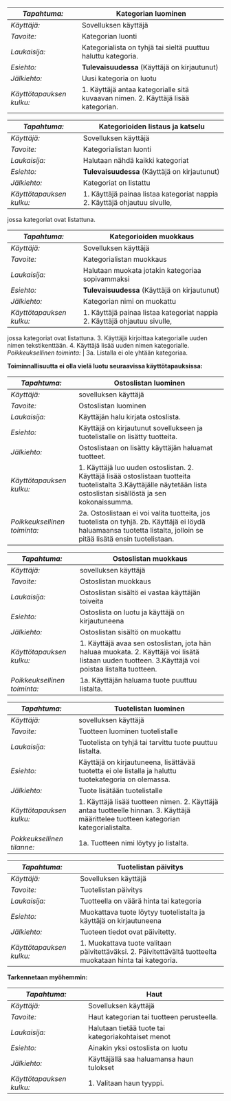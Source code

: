 
_Tapahtuma:_ | Kategorian luominen
--- | ---
_Käyttäjä:_ | Sovelluksen käyttäjä
_Tavoite:_ | Kategorian luonti 
_Laukaisija:_ | Kategorialista on tyhjä tai sieltä puuttuu haluttu kategoria.
_Esiehto:_ | **Tulevaisuudessa** (Käyttäjä on kirjautunut) 
_Jälkiehto:_ | Uusi kategoria on luotu
_Käyttötapauksen kulku:_ | 1. Käyttäjä antaa kategorialle sitä kuvaavan nimen. 2. Käyttäjä lisää kategorian.

_Tapahtuma:_ | Kategorioiden listaus ja katselu
--- | ---
_Käyttäjä:_ | Sovelluksen käyttäjä
_Tavoite:_ | Kategorialistan luonti 
_Laukaisija:_ | Halutaan nähdä kaikki kategoriat
_Esiehto:_ | **Tulevaisuudessa** (Käyttäjä on kirjautunut) 
_Jälkiehto:_ | Kategoriat on listattu
_Käyttötapauksen kulku:_ | 1. Käyttäjä painaa listaa kategoriat nappia 2. Käyttäjä ohjautuu sivulle,
jossa kategoriat ovat listattuna.


_Tapahtuma:_ | Kategorioiden muokkaus
--- | ---
_Käyttäjä:_ | Sovelluksen käyttäjä
_Tavoite:_ | Kategorialistan muokkaus 
_Laukaisija:_ | Halutaan muokata jotakin kategoriaa sopivammaksi
_Esiehto:_ | **Tulevaisuudessa** (Käyttäjä on kirjautunut) 
_Jälkiehto:_ | Kategorian nimi on muokattu
_Käyttötapauksen kulku:_ | 1. Käyttäjä painaa listaa kategoriat nappia 2. Käyttäjä ohjautuu sivulle,
jossa kategoriat ovat listattuna. 3. Käyttäjä kirjoittaa kategorialle uuden nimen tekstikenttään.
4. Käyttäjä lisää uuden nimen kategorialle.
 _Poikkeuksellinen toiminta:_ | 3a. Listalla ei ole yhtään kategoriaa.
 
**Toiminnallisuutta ei olla vielä luotu seuraavissa käyttötapauksissa:**

_Tapahtuma:_ | Ostoslistan luominen
--- | ---
 _Käyttäjä:_ | sovelluksen käyttäjä 
 _Tavoite:_ | Ostoslistan luominen
_Laukaisija:_ | Käyttäjän halu kirjata ostoslista. 
_Esiehto:_ | Käyttäjä on kirjautunut sovellukseen ja tuotelistalle on lisätty tuotteita.
_Jälkiehto:_ | Ostoslistaan on lisätty käyttäjän haluamat tuotteet.
 _Käyttötapauksen kulku:_  |1. Käyttäjä luo uuden ostoslistan.  2. Käyttäjä lisää ostoslistaan tuotteita tuotelistalta 3.Käyttäjälle näytetään lista ostoslistan sisällöstä ja sen kokonaissumma.
 _Poikkeuksellinen toiminta:_ | 2a. Ostoslistaan ei voi valita tuotteita, jos tuotelista on tyhjä. 2b. Käyttäjä ei löydä haluamaansa tuotetta listalta, jolloin se pitää lisätä ensin tuotelistaan.


_Tapahtuma:_ | Ostoslistan muokkaus
--- | ---
_Käyttäjä:_ | sovelluksen käyttäjä
_Tavoite:_ | Ostoslistan muokkaus
_Laukaisija:_ | Ostoslistan sisältö ei vastaa käyttäjän toiveita
_Esiehto:_ | Ostoslista on luotu ja käyttäjä on kirjautuneena
_Jälkiehto:_ | Ostoslistan sisältö on muokattu
_Käyttötapauksen kulku:_ | 1. Käyttäjä avaa sen ostoslistan, jota hän haluaa muokata. 2. Käyttäjä voi lisätä listaan uuden tuotteen. 3.Käyttäjä voi poistaa listalta tuotteen.
_Poikkeuksellinen toiminta:_ | 1a. Käyttäjän haluama tuote puuttuu listalta.


_Tapahtuma:_ | Tuotelistan luominen
--- | ---
_Käyttäjä:_ | sovelluksen käyttäjä
_Tavoite:_ | Tuotteen luominen tuotelistalle
_Laukaisija:_ | Tuotelista on tyhjä tai tarvittu tuote puuttuu listalta.
_Esiehto:_  | Käyttäjä on kirjautuneena, lisättävää tuotetta ei ole listalla ja haluttu tuotekategoria on olemassa.
_Jälkiehto:_ | Tuote lisätään tuotelistalle
_Käyttötapauksen kulku:_ | 1. Käyttäjä lisää tuotteen nimen. 2. Käyttäjä antaa tuotteelle hinnan. 3. Käyttäjä määrittelee tuotteen kategorian kategorialistalta.
_Pokkeuksellinen tilanne:_ | 1a. Tuotteen nimi löytyy jo listalta.


_Tapahtuma:_  | Tuotelistan päivitys
--- | ---
_Käyttäjä:_ |  Sovelluksen käyttäjä
_Tavoite:_ | Tuotelistan päivitys
_Laukaisija:_ | Tuotteella on väärä hinta tai kategoria
_Esiehto:_ | Muokattava tuote löytyy tuotelistalta ja käyttäjä on kirjautuneena
_Jälkiehto:_ | Tuoteen tiedot ovat päivitetty.
_Käyttötapauksen kulku:_ | 1. Muokattava tuote valitaan päivitettäväksi. 2. Päivitettävältä tuotteelta muokataan hinta tai kategoria.
 
 **Tarkennetaan myöhemmin:**
 
 _Tapahtuma:_ | Haut
 --- | ---
 _Käyttäjä:_ | Sovelluksen käyttäjä
 _Tavoite:_ | Haut kategorian tai tuotteen perusteella.
 _Laukaisija:_ | Halutaan tietää tuote tai kategoriakohtaiset menot
 _Esiehto:_ | Ainakin yksi ostoslista on luotu
 _Jälkiehto:_ | Käyttäjällä saa haluamansa haun tulokset
 _Käyttötapauksen kulku:_ | 1. Valitaan haun tyyppi.
